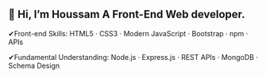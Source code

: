 ## 👋 Hi, I’m Houssam A Front-End Web developer.

✔Front-end Skills: HTML5 · CSS3 · Modern JavaScript · Bootstrap · npm · APIs

✔Fundamental Understanding: Node.js · Express.js · REST APIs · MongoDB · Schema Design
